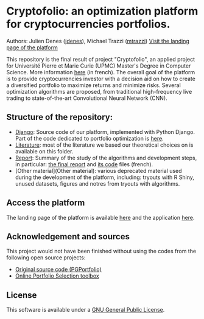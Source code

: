 # Cryptofolio: an optimization platform for cryptocurrencies portfolios.

Authors: Julien Denes ([jdenes](https://github.com/jdenes)), Michael Trazzi ([mtrazzi](https://github.com/mtrazzi))
[Visit the landing page of the platform](https://michaeltrazzi.wixsite.com/cryptoptimisation)

This repository is the final result of project "Cryptofolio", an applied project for Université Pierre et Marie Curie (UPMC) Master's Degree in Computer Science. More information [here](http://androide.lip6.fr/?q=node/384) (in french).
The overall goal of the platform is to provide cryptocurrencies investor with a decision aid on how to create a diversified portfolio to maximize returns and minimize risks.
Several optimization algorithms are proposed, from traditional high-frequency live trading to state-of-the-art Convolutional Neural Network (CNN).

## Structure of the repository:
* [Django](Django): Source code of our platform, implemented with Python Django. Part of the code dedicated to portfolio optimization is [here](Django/projet/PGPortfolio).
* [Literature](Literature): most of the literature we based our theoretical choices on is available on this folder.
* [Report](Rapport): Summary of the study of the algorithms and development steps, in particular: [the final report](Rapport/Rapport.pdf) and [its code](Rapport/Rapport.tex) files (french).
* [Other material](Other material): various deprecated material used during the development of the platform, including: tryouts with R Shiny, unused datasets, figures and notres from tryouts with algorithms.

## Access the platform
The landing page of the platform is available [here](https://michaeltrazzi.wixsite.com/cryptoptimisation) and the application [here](https://cryptoptimize.herokuapp.com/).

## Acknowledgement and sources
This project would not have been finished without using the codes from the following open source projects:
* [Original source code (PGPortfolio)](https://github.com/ZhengyaoJiang/PGPortfolio)
* [Online Portfolio Selection toolbox](https://github.com/OLPS/OLPS)

## License
This software is available under a [GNU General Public License](LICENSE).
